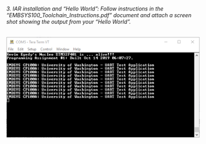 ###### 3. IAR installation and “Hello World”: Follow instructions in the “EMBSYS100_Toolchain_Instructions.pdf” document and attach a screen shot showing the output from your “Hello World”.

![Hello World](images/TeraTerm.PNG)
